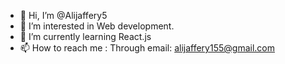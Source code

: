 - 👋 Hi, I’m @Alijaffery5
- 👀 I’m interested in Web development.
- 🌱 I’m currently learning React.js
- 📫 How to reach me : 
  Through email:
  alijaffery155@gmail.com

<!---
Alijaffery5/Alijaffery5 is a ✨ special ✨ repository because its `README.md` (this file) appears on your GitHub profile.
You can click the Preview link to take a look at your changes.
--->
